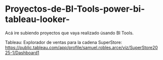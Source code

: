 # Proyectos-de-BI-Tools-power-bi-tableau-looker-
Acá ire subiendo proyectos que vaya realizado úsando BI Tools. 

Tableau:
  Explorador de ventas para la cadena SuperStore: https://public.tableau.com/app/profile/samuel.robles.arce/viz/SuperStore2025-1/Dashboard1
  
